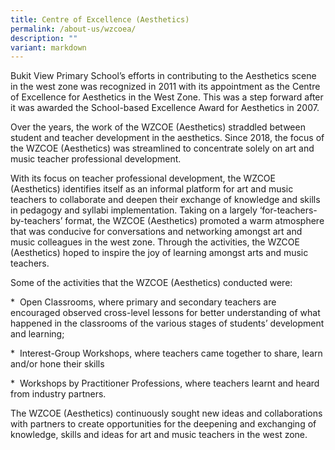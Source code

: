 ```yaml
---
title: Centre of Excellence (Aesthetics)
permalink: /about-us/wzcoea/
description: ""
variant: markdown
---
```

Bukit View Primary School’s efforts in contributing to the Aesthetics scene in the west zone was recognized in 2011 with its appointment as the Centre of Excellence for Aesthetics in the West Zone. This was a step forward after it was awarded the School-based Excellence Award for Aesthetics in 2007.  

  

Over the years, the work of the WZCOE (Aesthetics) straddled between student and teacher development in the aesthetics. Since 2018, the focus of the WZCOE (Aesthetics) was streamlined to concentrate solely on art and music teacher professional development. 

With its focus on teacher professional development, the WZCOE (Aesthetics) identifies itself as an informal platform for art and music teachers to collaborate and deepen their exchange of knowledge and skills in pedagogy and syllabi implementation. Taking on a largely ‘for-teachers-by-teachers’ format, the WZCOE (Aesthetics) promoted a warm atmosphere that was conducive for conversations and networking amongst art and music colleagues in the west zone. Through the activities, the WZCOE (Aesthetics) hoped to inspire the joy of learning amongst arts and music teachers.

Some of the activities that the WZCOE (Aesthetics) conducted were:

\*  Open Classrooms, where primary and secondary teachers are encouraged observed cross-level lessons for better understanding of what happened in the classrooms of the various stages of students’ development and learning;

\*  Interest-Group Workshops, where teachers came together to share, learn and/or hone their skills

\*  Workshops by Practitioner Professions, where teachers learnt and heard from industry partners.  

The WZCOE (Aesthetics) continuously sought new ideas and collaborations with partners to create opportunities for the deepening and exchanging of knowledge, skills and ideas for art and music teachers in the west zone.